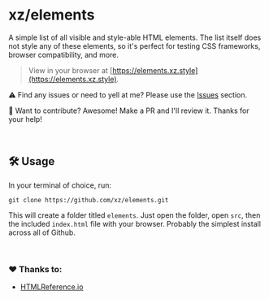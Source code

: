 # xz/elements

A simple list of all visible and style-able HTML elements. The list itself does not style any of these elements, so it's perfect for testing CSS frameworks, browser compatibility, and more.

> View in your browser at [https://elements.xz.style](https://elements.xz.style).

⚠️ Find any issues or need to yell at me? Please use the [Issues](https://github.com/xz/elements/issues) section.

🤝 Want to contribute? Awesome! Make a PR and I'll review it. Thanks for your help!

<br>

## 🛠 Usage

In your terminal of choice, run:
```shell
git clone https://github.com/xz/elements.git
```
This will create a folder titled `elements`. Just open the folder, open `src`, then the included `index.html` file with your browser. Probably the simplest install across all of Github.

<br>

### ❤️ Thanks to:
- [HTMLReference.io](https://htmlreference.io/)
